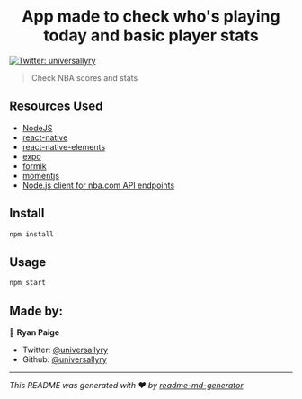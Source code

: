 <h1 align="center">App made to check who's playing today and basic player stats</h1>
<p>
  <a href="https://twitter.com/universallyry" target="_blank">
    <img alt="Twitter: universallyry" src="https://img.shields.io/twitter/follow/universallyry.svg?style=social" />
  </a>
</p>

> Check NBA scores and stats

## Resources Used

- [NodeJS](https://nodejs.org/en/download/)
- [react-native](https://reactnative.dev/)
- [react-native-elements](https://reactnativeelements.com/)
- [expo](https://expo.io/)
- [formik](https://formik.org/docs/guides/react-native)
- [momentjs](https://momentjs.com/)
- [Node.js client for nba.com API endpoints](https://github.com/bttmly/nba)

## Install

```sh
npm install
```

## Usage

```sh
npm start
```

## Made by:

👤 **Ryan Paige**

- Twitter: [@universallyry](https://twitter.com/universallyry)
- Github: [@universallyry](https://github.com/universallyry)

---

_This README was generated with ❤️ by [readme-md-generator](https://github.com/kefranabg/readme-md-generator)_
